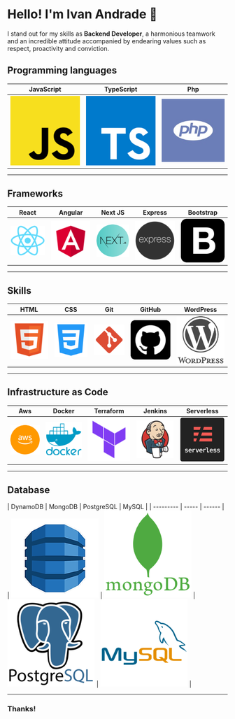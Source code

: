 # Hello! I'm Ivan Andrade 👋

I stand out for my skills as **Backend Developer**, a harmonious teamwork and an incredible attitude accompanied by endearing values such as respect, proactivity and conviction.


## Programming languages
                    

| JavaScript      | TypeScript | Php |
| --------- | ----- | ------ |
| ![](/img/lenguajes/js.png)  | ![](/img/lenguajes/ts.png) | ![](/img/lenguajes/php.jpeg) |
                
----

## Frameworks
                    

| React | Angular | Next JS | Express | Bootstrap |
| ----- | ------ | --------- | ----- | ----- |
| ![](/img/frameworks/react.png) | ![](/img/frameworks/angular.png) | ![](/img/frameworks/next-js.png) | ![](/img/frameworks/node-express.png)  | ![](/img/frameworks/bootstrap-logo.png) |
                
----
## Skills
                    

| HTML | CSS | Git | GitHub | WordPress |
| ----- | ------ | --------- | --------- | ----- |
| ![](/img/complements/html.png) | ![](/img/complements/css.png) | ![](/img/complements/git.png)  | ![](/img/complements/github-logo.png)  | ![](/img/complements/wordpress.png) |
                
----
## Infrastructure as Code
                    

| Aws | Docker | Terraform | Jenkins | Serverless |
| ----- | ------ | --------- | ----- | ----- |
| ![](/img/IaC/aws.png) | ![](/img/IaC/docker.png) | ![](/img/IaC/terraform.png)  | ![](/img/IaC/jenkins.png) | ![](/img/IaC/serverless.png) |
                
----

## Database
                    

| DynamoDB | MongoDB | PostgreSQL | MySQL |
| --------- | ----- | ------ |
| ![](/img/bds/dynamo.png)  | ![](/img/bds/mongodb.png) | ![](/img/bds/postgresql.png) | ![](/img/bds/mysql.png) |
                
----

### Thanks!
